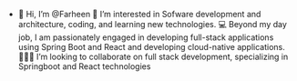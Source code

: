 - 👋 Hi, I’m @Farheen 
👀 I’m interested in Sofware development and architecture, coding, and learning new technologies.
💻 Beyond my day job, I am passionately engaged in developing full-stack applications using Spring Boot and React and developing cloud-native applications.
👨🏻‍💻 I’m looking to collaborate on full stack development, specializing in Springboot and React technologies
